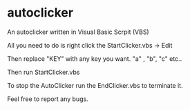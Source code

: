 # autoclicker
An autoclicker written in Visual Basic Scrpit (VBS)

All you need to do is right click the StartClicker.vbs -> Edit

Then replace "KEY" with any key you want. "a" , "b", "c" etc..

Then run StartClicker.vbs

To stop the AutoClicker run the EndClicker.vbs to terminate it.

Feel free to report any bugs.
